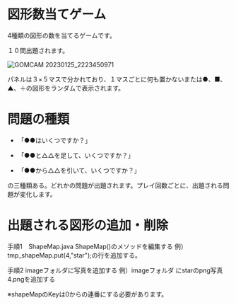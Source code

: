 # 図形数当てゲーム

4種類の図形の数を当てるゲームです。

１０問出題されます。

![GOMCAM 20230125_2223450971](https://user-images.githubusercontent.com/34999008/214575788-11b729b8-530d-4282-b96b-d57b21ec4ce5.gif)


パネルは３×５マスで分かれており、１マスごとに何も置かないまたは●、■、▲、＋の図形をランダムで表示されます。


# 問題の種類

- 「●●はいくつですか？」 

- 「●●と△△を足して、いくつですか？」 

- 「●●から△△を引いて、いくつですか？」 

の三種類ある。どれかの問題が出題されます。プレイ回数ごとに、出題される問題が変化します。

# 出題される図形の追加・削除

手順1　ShapeMap.java  ShapeMap()のメソッドを編集する
例）tmp_shapeMap.put(4,"star");の行を追加する。


手順2 imageフォルダに写真を追加する
例）imageフォルダ にstarのpng写真 4.pngを追加する

※shapeMapのKeyは0からの連番にする必要があります。
　

